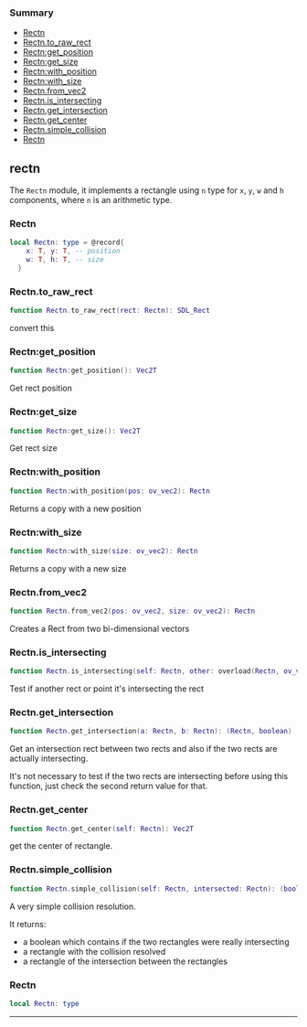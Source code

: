 ### Summary
* [Rectn](#rectn)
* [Rectn.to_raw_rect](#rectnto_raw_rect)
* [Rectn:get_position](#rectnget_position)
* [Rectn:get_size](#rectnget_size)
* [Rectn:with_position](#rectnwith_position)
* [Rectn:with_size](#rectnwith_size)
* [Rectn.from_vec2](#rectnfrom_vec2)
* [Rectn.is_intersecting](#rectnis_intersecting)
* [Rectn.get_intersection](#rectnget_intersection)
* [Rectn.get_center](#rectnget_center)
* [Rectn.simple_collision](#rectnsimple_collision)
* [Rectn](#rectn)

## rectn

The `Rectn` module, it implements a rectangle using `n` type for `x`, `y`, `w` and `h` components,
where `n` is an arithmetic type.

### Rectn

```lua
local Rectn: type = @record{
    x: T, y: T, -- position
    w: T, h: T, -- size
  }
```



### Rectn.to_raw_rect

```lua
function Rectn.to_raw_rect(rect: Rectn): SDL_Rect
```

convert this

### Rectn:get_position

```lua
function Rectn:get_position(): Vec2T
```

Get rect position

### Rectn:get_size

```lua
function Rectn:get_size(): Vec2T
```

Get rect size

### Rectn:with_position

```lua
function Rectn:with_position(pos: ov_vec2): Rectn
```

Returns a copy with a new position

### Rectn:with_size

```lua
function Rectn:with_size(size: ov_vec2): Rectn
```

Returns a copy with a new size

### Rectn.from_vec2

```lua
function Rectn.from_vec2(pos: ov_vec2, size: ov_vec2): Rectn
```

Creates a Rect from two bi-dimensional vectors

### Rectn.is_intersecting

```lua
function Rectn.is_intersecting(self: Rectn, other: overload(Rectn, ov_vec2)): boolean
```

Test if another rect or point it's intersecting the rect

### Rectn.get_intersection

```lua
function Rectn.get_intersection(a: Rectn, b: Rectn): (Rectn, boolean)
```

Get an intersection rect between two rects and also if the two rects are actually intersecting.

It's not necessary to test if the two rects are intersecting before using this function, just check
the second return value for that.

### Rectn.get_center

```lua
function Rectn.get_center(self: Rectn): Vec2T
```

get the center of rectangle.

### Rectn.simple_collision

```lua
function Rectn.simple_collision(self: Rectn, intersected: Rectn): (boolean, Rectn, Rectn)
```

A very simple collision resolution.

It returns:
* a boolean which contains if the two rectangles were really intersecting
* a rectangle with the collision resolved
* a rectangle of the intersection between the rectangles

### Rectn

```lua
local Rectn: type
```



---
